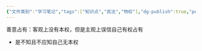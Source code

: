 ```yaml
---
{"文件类别":"学习笔记","tags":["知识点","民法","物权"],"dg-publish":true,"permalink":"/学习笔记studyup/物权法学/善意占有/","dgPassFrontmatter":true,"created":"2024-10-11T13:57:49.059+08:00","updated":"2024-10-25T12:25:55.767+08:00"}
---
```


善意占有：客观上没有本权，但是主观上误信自己有权占有
- 是不知且不应知自己无本权